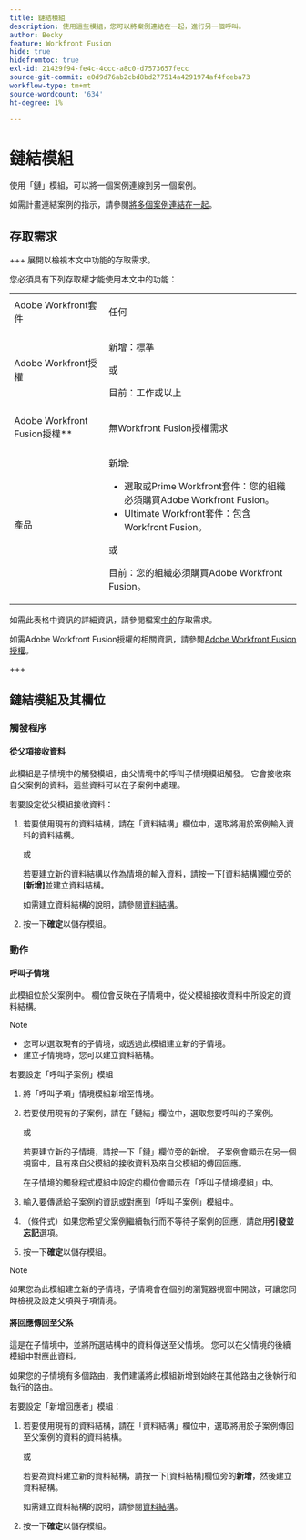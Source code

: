 ```yaml
---
title: 鏈結模組
description: 使用這些模組，您可以將案例連結在一起，進行另一個呼叫。
author: Becky
feature: Workfront Fusion
hide: true
hidefromtoc: true
exl-id: 21429f94-fe4c-4ccc-a8c0-d7573657fecc
source-git-commit: e0d9d76ab2cbd8bd277514a4291974af4fceba73
workflow-type: tm+mt
source-wordcount: '634'
ht-degree: 1%

---
```


# 鏈結模組

使用「鏈」模組，可以將一個案例連線到另一個案例。

<!--This article will be about the specific module configuration-->

如需計畫連結案例的指示，請參閱[將多個案例連結在一起](/help/workfront-fusion/create-scenarios/plan-a-scenario/chain-scenarios.md)。


## 存取需求

+++ 展開以檢視本文中功能的存取需求。

您必須具有下列存取權才能使用本文中的功能：

<table style="table-layout:auto">
 <col> 
 <col> 
 <tbody> 
  <tr> 
   <td role="rowheader">Adobe Workfront套件</td> 
   <td> <p>任何</p> </td> 
  </tr> 
  <tr data-mc-conditions=""> 
   <td role="rowheader">Adobe Workfront授權</td> 
   <td> <p>新增：標準</p><p>或</p><p>目前：工作或以上</p> </td> 
  </tr> 
  <tr> 
   <td role="rowheader">Adobe Workfront Fusion授權**</td> 
   <td>
   <p>無Workfront Fusion授權需求</p>
   </td> 
  </tr> 
  <tr> 
   <td role="rowheader">產品</td> 
   <td>
   <p>新增:</p> <ul><li>選取或Prime Workfront套件：您的組織必須購買Adobe Workfront Fusion。</li><li>Ultimate Workfront套件：包含Workfront Fusion。</li></ul>
   <p>或</p>
   <p>目前：您的組織必須購買Adobe Workfront Fusion。</p>
   </td> 
  </tr>
 </tbody> 
</table>

如需此表格中資訊的詳細資訊，請參閱檔案[中的](/help/workfront-fusion/references/licenses-and-roles/access-level-requirements-in-documentation.md)存取需求。

如需Adobe Workfront Fusion授權的相關資訊，請參閱[Adobe Workfront Fusion授權](/help/workfront-fusion/set-up-and-manage-workfront-fusion/licensing-operations-overview/license-automation-vs-integration.md)。

+++

## 鏈結模組及其欄位

### 觸發程序

#### 從父項接收資料

此模組是子情境中的觸發模組，由父情境中的呼叫子情境模組觸發。 它會接收來自父案例的資料，這些資料可以在子案例中處理。

若要設定從父模組接收資料：

1. 若要使用現有的資料結構，請在「資料結構」欄位中，選取將用於案例輸入資料的資料結構。

   或

   若要建立新的資料結構以作為情境的輸入資料，請按一下[資料結構]欄位旁的&#x200B;**[新增]**&#x200B;並建立資料結構。

   如需建立資料結構的說明，請參閱[資料結構](/help/workfront-fusion/references/mapping-panel/data-types/data-structures.md)。

1. 按一下&#x200B;**確定**&#x200B;以儲存模組。

### 動作

#### 呼叫子情境

此模組位於父案例中。 欄位會反映在子情境中，從父模組接收資料中所設定的資料結構。

>[!NOTE]
>
>* 您可以選取現有的子情境，或透過此模組建立新的子情境。
>* 建立子情境時，您可以建立資料結構。

若要設定「呼叫子案例」模組

1. 將「呼叫子項」情境模組新增至情境。
1. 若要使用現有的子案例，請在「鏈結」欄位中，選取您要呼叫的子案例。

   或

   若要建立新的子情境，請按一下「鏈」欄位旁的新增。 子案例會顯示在另一個視窗中，且有來自父模組的接收資料及來自父模組的傳回回應。

   在子情境的觸發程式模組中設定的欄位會顯示在「呼叫子情境模組」中。

1. 輸入要傳遞給子案例的資訊或對應到「呼叫子案例」模組中。
1. （條件式）如果您希望父案例繼續執行而不等待子案例的回應，請啟用&#x200B;**引發並忘記**&#x200B;選項。
1. 按一下&#x200B;**確定**&#x200B;以儲存模組。

>[!NOTE]
>
>如果您為此模組建立新的子情境，子情境會在個別的瀏覽器視窗中開啟，可讓您同時檢視及設定父項與子項情境。

#### 將回應傳回至父系

這是在子情境中，並將所選結構中的資料傳送至父情境。 您可以在父情境的後續模組中對應此資料。

如果您的子情境有多個路由，我們建議將此模組新增到始終在其他路由之後執行和執行的路由。

若要設定「新增回應者」模組：

1. 若要使用現有的資料結構，請在「資料結構」欄位中，選取將用於子案例傳回至父案例的資料的資料結構。

   或

   若要為資料建立新的資料結構，請按一下[資料結構]欄位旁的&#x200B;**新增**，然後建立資料結構。

   如需建立資料結構的說明，請參閱[資料結構](/help/workfront-fusion/references/mapping-panel/data-types/data-structures.md)。

1. 按一下&#x200B;**確定**&#x200B;以儲存模組。
